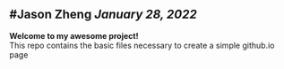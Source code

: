 #Jason Zheng
*January 28, 2022*  
---
**Welcome to my awesome project!**  
This repo contains the basic files necessary to create a simple github.io page
